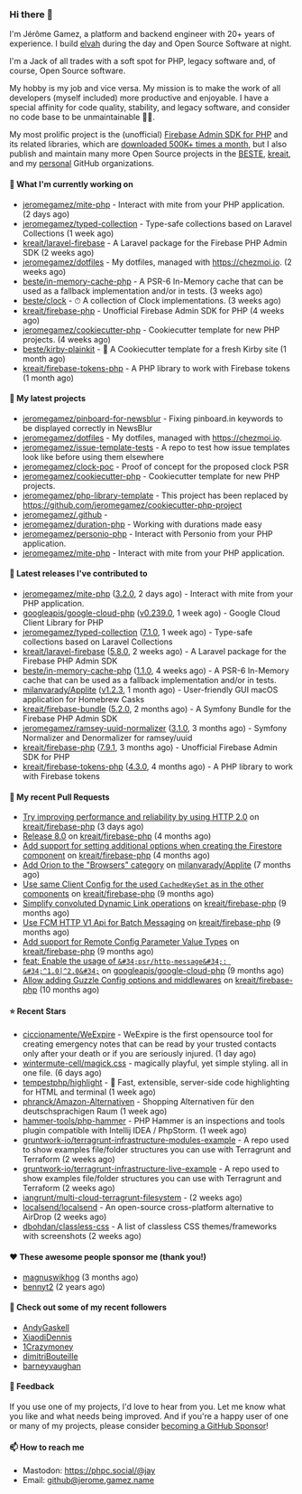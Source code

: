 ### Hi there 👋

I'm Jérôme Gamez, a platform and backend engineer with 20+ years of experience.
I build [elvah](https://www.elvah.de) during the day and Open Source Software
at night.

I'm a Jack of all trades with a soft spot for PHP, legacy software and,
of course, Open Source software.

My hobby is my job and vice versa. My mission is to make the work of all
developers (myself included) more productive and enjoyable.
I have a special affinity for code quality, stability, and legacy software,
and consider no code base to be unmaintainable 💪🏻.

My most prolific project is the (unofficial)
[Firebase Admin SDK for PHP](https://github.com/kreait/firebase-php) and its
related libraries, which are
[downloaded 500K+ times a month](https://packagist.org/packages/kreait/firebase-php/stats), but I also publish and maintain many more Open Source
projects in the [BESTE](https://github.com/beste),
[kreait](https://github.com/kreait), and my
[personal](https://github.com/jeromegamez) GitHub organizations.

#### 👷 What I'm currently working on

- [jeromegamez/mite-php](https://github.com/jeromegamez/mite-php) - Interact with mite from your PHP application. (2 days ago)
- [jeromegamez/typed-collection](https://github.com/jeromegamez/typed-collection) - Type-safe collections based on Laravel Collections (1 week ago)
- [kreait/laravel-firebase](https://github.com/kreait/laravel-firebase) - A Laravel package for the Firebase PHP Admin SDK (2 weeks ago)
- [jeromegamez/dotfiles](https://github.com/jeromegamez/dotfiles) - My dotfiles, managed with https://chezmoi.io. (2 weeks ago)
- [beste/in-memory-cache-php](https://github.com/beste/in-memory-cache-php) - A PSR-6 In-Memory cache that can be used as a fallback implementation and/or in tests. (3 weeks ago)
- [beste/clock](https://github.com/beste/clock) - ⏱ A collection of Clock implementations. (3 weeks ago)
- [kreait/firebase-php](https://github.com/kreait/firebase-php) - Unofficial Firebase Admin SDK for PHP (4 weeks ago)
- [jeromegamez/cookiecutter-php](https://github.com/jeromegamez/cookiecutter-php) - Cookiecutter template for new PHP projects. (4 weeks ago)
- [beste/kirby-plainkit](https://github.com/beste/kirby-plainkit) - 🍪 A Cookiecutter template for a fresh Kirby site (1 month ago)
- [kreait/firebase-tokens-php](https://github.com/kreait/firebase-tokens-php) - A PHP library to work with Firebase tokens (1 month ago)

#### 🌱 My latest projects

- [jeromegamez/pinboard-for-newsblur](https://github.com/jeromegamez/pinboard-for-newsblur) - Fixing pinboard.in keywords to be displayed correctly in NewsBlur
- [jeromegamez/dotfiles](https://github.com/jeromegamez/dotfiles) - My dotfiles, managed with https://chezmoi.io.
- [jeromegamez/issue-template-tests](https://github.com/jeromegamez/issue-template-tests) - A repo to test how issue templates look like before using them elsewhere
- [jeromegamez/clock-poc](https://github.com/jeromegamez/clock-poc) - Proof of concept for the proposed clock PSR
- [jeromegamez/cookiecutter-php](https://github.com/jeromegamez/cookiecutter-php) - Cookiecutter template for new PHP projects.
- [jeromegamez/php-library-template](https://github.com/jeromegamez/php-library-template) - This project has been replaced by https://github.com/jeromegamez/cookiecutter-php-project
- [jeromegamez/.github](https://github.com/jeromegamez/.github) - 
- [jeromegamez/duration-php](https://github.com/jeromegamez/duration-php) - Working with durations made easy
- [jeromegamez/personio-php](https://github.com/jeromegamez/personio-php) - Interact with Personio from your PHP application.
- [jeromegamez/mite-php](https://github.com/jeromegamez/mite-php) - Interact with mite from your PHP application.

#### 🔭 Latest releases I've contributed to

- [jeromegamez/mite-php](https://github.com/jeromegamez/mite-php) ([3.2.0](https://github.com/jeromegamez/mite-php/releases/tag/3.2.0), 2 days ago) - Interact with mite from your PHP application.
- [googleapis/google-cloud-php](https://github.com/googleapis/google-cloud-php) ([v0.239.0](https://github.com/googleapis/google-cloud-php/releases/tag/v0.239.0), 1 week ago) - Google Cloud Client Library for PHP
- [jeromegamez/typed-collection](https://github.com/jeromegamez/typed-collection) ([7.1.0](https://github.com/jeromegamez/typed-collection/releases/tag/7.1.0), 1 week ago) - Type-safe collections based on Laravel Collections
- [kreait/laravel-firebase](https://github.com/kreait/laravel-firebase) ([5.8.0](https://github.com/kreait/laravel-firebase/releases/tag/5.8.0), 2 weeks ago) - A Laravel package for the Firebase PHP Admin SDK
- [beste/in-memory-cache-php](https://github.com/beste/in-memory-cache-php) ([1.1.0](https://github.com/beste/in-memory-cache-php/releases/tag/1.1.0), 4 weeks ago) - A PSR-6 In-Memory cache that can be used as a fallback implementation and/or in tests.
- [milanvarady/Applite](https://github.com/milanvarady/Applite) ([v1.2.3](https://github.com/milanvarady/Applite/releases/tag/v1.2.3), 1 month ago) - User-friendly GUI macOS application for Homebrew Casks
- [kreait/firebase-bundle](https://github.com/kreait/firebase-bundle) ([5.2.0](https://github.com/kreait/firebase-bundle/releases/tag/5.2.0), 2 months ago) - A Symfony Bundle for the Firebase PHP Admin SDK
- [jeromegamez/ramsey-uuid-normalizer](https://github.com/jeromegamez/ramsey-uuid-normalizer) ([3.1.0](https://github.com/jeromegamez/ramsey-uuid-normalizer/releases/tag/3.1.0), 3 months ago) - Symfony Normalizer and Denormalizer for ramsey/uuid
- [kreait/firebase-php](https://github.com/kreait/firebase-php) ([7.9.1](https://github.com/kreait/firebase-php/releases/tag/7.9.1), 3 months ago) - Unofficial Firebase Admin SDK for PHP
- [kreait/firebase-tokens-php](https://github.com/kreait/firebase-tokens-php) ([4.3.0](https://github.com/kreait/firebase-tokens-php/releases/tag/4.3.0), 4 months ago) - A PHP library to work with Firebase tokens

#### 🔨 My recent Pull Requests

- [Try improving performance and reliability by using HTTP 2.0](https://github.com/kreait/firebase-php/pull/874) on [kreait/firebase-php](https://github.com/kreait/firebase-php) (3 days ago)
- [Release 8.0](https://github.com/kreait/firebase-php/pull/847) on [kreait/firebase-php](https://github.com/kreait/firebase-php) (4 months ago)
- [Add support for setting additional options when creating the Firestore component](https://github.com/kreait/firebase-php/pull/840) on [kreait/firebase-php](https://github.com/kreait/firebase-php) (4 months ago)
- [Add Orion to the &#34;Browsers&#34; category](https://github.com/milanvarady/Applite/pull/21) on [milanvarady/Applite](https://github.com/milanvarady/Applite) (7 months ago)
- [Use same Client Config for the used `CachedKeySet` as in the other components](https://github.com/kreait/firebase-php/pull/813) on [kreait/firebase-php](https://github.com/kreait/firebase-php) (9 months ago)
- [Simplify convoluted Dynamic Link operations](https://github.com/kreait/firebase-php/pull/810) on [kreait/firebase-php](https://github.com/kreait/firebase-php) (9 months ago)
- [Use FCM HTTP V1 Api for Batch Messaging](https://github.com/kreait/firebase-php/pull/805) on [kreait/firebase-php](https://github.com/kreait/firebase-php) (9 months ago)
- [Add support for Remote Config Parameter Value Types](https://github.com/kreait/firebase-php/pull/801) on [kreait/firebase-php](https://github.com/kreait/firebase-php) (9 months ago)
- [feat: Enable the usage of `&#34;psr/http-message&#34;: &#34;^1.0|^2.0&#34;`](https://github.com/googleapis/google-cloud-php/pull/6338) on [googleapis/google-cloud-php](https://github.com/googleapis/google-cloud-php) (9 months ago)
- [Allow adding Guzzle Config options and middlewares](https://github.com/kreait/firebase-php/pull/799) on [kreait/firebase-php](https://github.com/kreait/firebase-php) (10 months ago)

#### ⭐ Recent Stars

- [ciccionamente/WeExpire](https://github.com/ciccionamente/WeExpire) - WeExpire is the first opensource tool for creating emergency notes that can be read by your trusted contacts only after your death or if you are seriously injured. (1 day ago)
- [wintermute-cell/magick.css](https://github.com/wintermute-cell/magick.css) - magically playful, yet simple styling. all in one file. (6 days ago)
- [tempestphp/highlight](https://github.com/tempestphp/highlight) - 🎨 Fast, extensible, server-side code highlighting for HTML and terminal (1 week ago)
- [phranck/Amazon-Alternativen](https://github.com/phranck/Amazon-Alternativen) - Shopping Alternativen für den deutschsprachigen Raum (1 week ago)
- [hammer-tools/php-hammer](https://github.com/hammer-tools/php-hammer) - PHP Hammer is an inspections and tools plugin compatible with Intellij IDEA / PhpStorm. (1 week ago)
- [gruntwork-io/terragrunt-infrastructure-modules-example](https://github.com/gruntwork-io/terragrunt-infrastructure-modules-example) - A repo used to show examples file/folder structures you can use with Terragrunt and Terraform (2 weeks ago)
- [gruntwork-io/terragrunt-infrastructure-live-example](https://github.com/gruntwork-io/terragrunt-infrastructure-live-example) - A repo used to show examples file/folder structures you can use with Terragrunt and Terraform (2 weeks ago)
- [iangrunt/multi-cloud-terragrunt-filesystem](https://github.com/iangrunt/multi-cloud-terragrunt-filesystem) -  (2 weeks ago)
- [localsend/localsend](https://github.com/localsend/localsend) - An open-source cross-platform alternative to AirDrop (2 weeks ago)
- [dbohdan/classless-css](https://github.com/dbohdan/classless-css) - A list of classless CSS themes/frameworks with screenshots (2 weeks ago)

#### ❤️ These awesome people sponsor me (thank you!)

- [magnuswikhog](https://github.com/magnuswikhog) (3 months ago)
- [bennyt2](https://github.com/bennyt2) (2 years ago)

#### 👯 Check out some of my recent followers

- [AndyGaskell](https://github.com/AndyGaskell)
- [XiaodiDennis](https://github.com/XiaodiDennis)
- [1Crazymoney](https://github.com/1Crazymoney)
- [dimitriBouteille](https://github.com/dimitriBouteille)
- [barneyvaughan](https://github.com/barneyvaughan)

#### 💬 Feedback

If you use one of my projects, I'd love to hear from you. Let me know what you
like and what needs being improved. And if you're a happy user of one or
many of my projects, please consider
[becoming a GitHub Sponsor](https://github.com/sponsors/jeromegamez)!

#### 📫 How to reach me

- Mastodon: https://phpc.social/@jay
- Email: github@jerome.gamez.name

